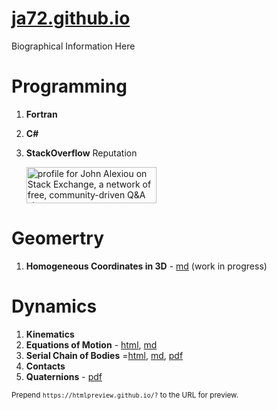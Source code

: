 # [ja72.github.io](https://ja72.github.io/)

Biographical Information Here

# Programming

1. **Fortran**
2. **C#**
3. **StackOverflow** Reputation

   <a href="https://stackexchange.com/users/160373"><img src="https://stackexchange.com/users/flair/160373.png" width="208" height="58" alt="profile for John Alexiou on Stack Exchange, a network of free, community-driven Q&amp;A sites" title="profile for John Alexiou on Stack Exchange, a network of free, community-driven Q&amp;A sites"></a>

# Geomertry

1. **Homogeneous Coordinates in 3D** - [md](Points%20Planes%20and%20Lines.md) (work in progress)

# Dynamics

1. **Kinematics**
2. **Equations of Motion** - [html](https://htmlpreview.github.io/?https://github.com/ja72/ja72.github.io/blob/master/Rigid%20Body%20Dynamics.html), [md](Rigid%20Body%20Dynamics.md)
3. **Serial Chain of Bodies** =[html](https://htmlpreview.github.io/?https://github.com/ja72/ja72.github.io/blob/master/Serial%20Chain%20Dynamics.md), [md](Serial%20Chain%20Dynamics.md), [pdf](Serial%20Chain%20Dynamics.pdf)
4. **Contacts**
5. **Quaternions** - [pdf](quaternions.pdf)

<sub>Prepend `https://htmlpreview.github.io/?` to the URL for preview.</sub>
